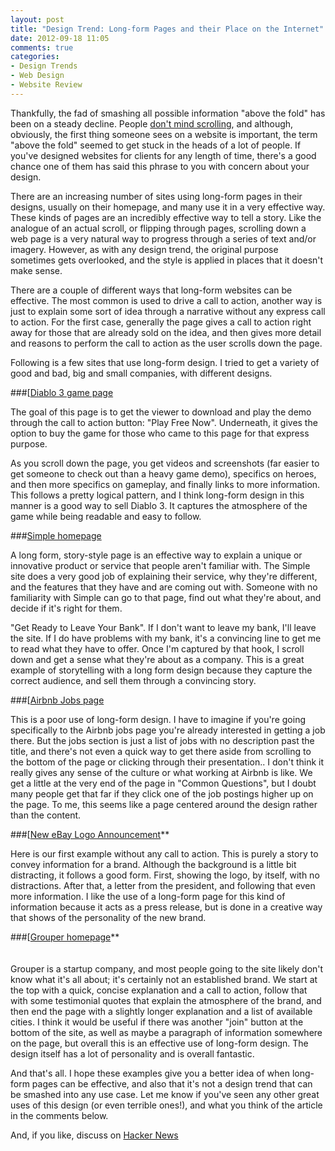 ```yaml
---
layout: post
title: "Design Trend: Long-form Pages and their Place on the Internet"
date: 2012-09-18 11:05
comments: true
categories: 
- Design Trends
- Web Design
- Website Review
---
```

Thankfully, the fad of smashing all possible information "above the fold" has been on a steady decline. People [don't mind scrolling](http://uxmyths.com/post/654047943/myth-people-dont-scroll), and although, obviously, the first thing someone sees on a website is important, the term "above the fold" seemed to get stuck in the heads of a lot of people. If you've designed websites for clients for any length of time, there's a good chance one of them has said this phrase to you with concern about your design.

There are an increasing number of sites using long-form pages in their designs, usually on their homepage, and many use it in a very effective way. These kinds of pages are an incredibly effective way to tell a story. Like the analogue of an actual scroll, or flipping through pages, scrolling down a web page is a very natural way to progress through a series of text and/or imagery. However, as with any design trend, the original purpose sometimes gets overlooked, and the style is applied in places that it doesn't make sense.

There are a couple of different ways that long-form websites can be effective. The most common is used to drive a call to action, another way is just to explain some sort of idea through a narrative without any express call to action. For the first case, generally the page gives a call to action right away for those that are already sold on the idea, and then gives more detail and reasons to perform the call to action as the user scrolls down the page.

Following is a few sites that use long-form design. I tried to get a variety of good and bad, big and small companies, with different designs.

###[[Diablo 3 game page](http://us.blizzard.com/en-us/games/d3/)

The goal of this page is to get the viewer to download and play the demo through the call to action button: "Play Free Now". Underneath, it gives the option to buy the game for those who came to this page for that express purpose.

As you scroll down the page, you get videos and screenshots (far easier to get someone to check out than a heavy game demo), specifics on heroes, and then more specifics on gameplay, and finally links to more information. This follows a pretty logical pattern, and I think long-form design in this manner is a good way to sell Diablo 3. It captures the atmosphere of the game while being readable and easy to follow.

###[Simple homepage](https://www.simple.com/)

A long form, story-style page is an effective way to explain a unique or innovative product or service that people aren't familiar with. The Simple site does a very good job of explaining their service, why they're different, and the features that they have and are coming out with. Someone with no familiarity with Simple can go to that page, find out what they're about, and decide if it's right for them.

"Get Ready to Leave Your Bank". If I don't want to leave my bank, I'll leave the site. If I do have problems with my bank, it's a convincing line to get me to read what they have to offer. Once I'm captured by that hook, I scroll down and get a sense what they're about as a company. This is a great example of storytelling with a long form design because they capture the correct audience, and sell them through a convincing story.

###[[Airbnb Jobs page](https://www.airbnb.com/jobs) 

This is a poor use of long-form design. I have to imagine if you're going specifically to the Airbnb jobs page you're already interested in getting a job there. But the jobs section is just a list of jobs with no description past the title, and there's not even a quick way to get there aside from scrolling to the bottom of the page or clicking through their presentation.. I don't think it really gives any sense of the culture or what working at Airbnb is like. We get a little at the very end of the page in "Common Questions", but I doubt many people get that far if they click one of the job postings higher up on the page. To me, this seems like a page centered around the design rather than the content.

###[[New eBay Logo Announcement](http://pages.ebay.com/announcements/new/index.html)**  

Here is our first example without any call to action. This is purely a story to convey information for a brand. Although the background is a little bit distracting, it follows a good form. First, showing the logo, by itself, with no distractions. After that, a letter from the president, and following that even more information. I like the use of a long-form page for this kind of information because it acts as a press release, but is done in a creative way that shows of the personality of the new brand.

###[[Grouper homepage](https://www.joingrouper.com/)**  
   <br>     
Grouper is a startup company, and most people going to the site likely don't know what it's all about; it's certainly not an established brand. We start at the top with a quick, concise explanation and a call to action, follow that with some testimonial quotes that explain the atmosphere of the brand, and then end the page with a slightly longer explanation and a list of available cities. I think it would be useful if there was another "join" button at the bottom of the site, as well as maybe a paragraph of information somewhere on the page, but overall this is an effective use of long-form design. The design itself has a lot of personality and is overall fantastic.

And that's all. I hope these examples give you a better idea of when long-form pages can be effective, and also that it's not a design trend that can be smashed into any use case. Let me know if you've seen any other great uses of this design (or even terrible ones!), and what you think of the article in the comments below.

And, if you like, discuss on [Hacker News](http://news.ycombinator.com/item?id=4539600)